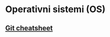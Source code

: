 Operativni sistemi (OS)
=======================

## [Git cheatsheet](https://github.com/mahirsuljic-fet/RandomUseful/blob/main/git.txt)
